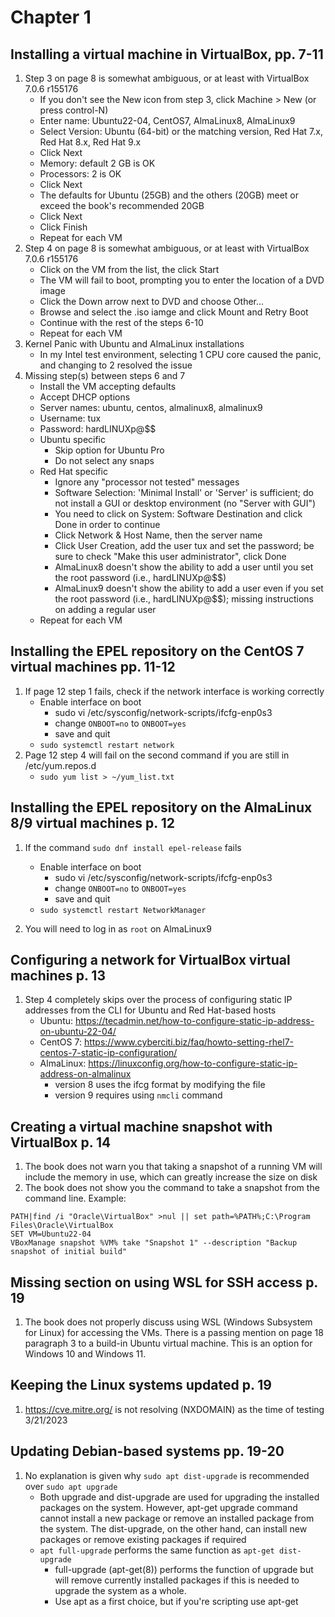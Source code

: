 # Chapter 1

## Installing a virtual machine in VirtualBox, pp. 7-11
1. Step 3 on page 8 is somewhat ambiguous, or at least with VirtualBox 7.0.6 r155176
    - If you don't see the New icon from step 3, click Machine > New (or press control-N)
    - Enter name: Ubuntu22-04, CentOS7, AlmaLinux8, AlmaLinux9
    - Select Version: Ubuntu (64-bit) or the matching version, Red Hat 7.x, Red Hat 8.x, Red Hat 9.x
    - Click Next
    - Memory: default 2 GB is OK
    - Processors: 2 is OK
    - Click Next
    - The defaults for Ubuntu (25GB) and the others (20GB) meet or exceed the book's recommended 20GB
    - Click Next
    - Click Finish
    - Repeat for each VM
2. Step 4 on page 8 is somewhat ambiguous, or at least with VirtualBox 7.0.6 r155176
    - Click on the VM from the list, the click Start
    - The VM will fail to boot, prompting you to enter the location of a DVD image
    - Click the Down arrow next to DVD and choose Other...
    - Browse and select the .iso iamge and click Mount and Retry Boot
    - Continue with the rest of the steps 6-10
    - Repeat for each VM
3. Kernel Panic with Ubuntu and AlmaLinux installations
    - In my Intel test environment, selecting 1 CPU core caused the panic, and changing to 2 resolved the issue
4. Missing step(s) between steps 6 and 7
    - Install the VM accepting defaults
    - Accept DHCP options
    - Server names: ubuntu, centos, almalinux8, almalinux9
    - Username: tux
    - Password: hardLINUXp@$$
    - Ubuntu specific
        - Skip option for Ubuntu Pro
        - Do not select any snaps
    - Red Hat specific
        - Ignore any "processor not tested" messages
        - Software Selection: 'Minimal Install' or 'Server' is sufficient; do not install a GUI or desktop environment (no "Server with GUI")
        - You need to click on System: Software Destination and click Done in order to continue
        - Click Network & Host Name, then the server name
        - Click User Creation, add the user tux and set the password; be sure to check "Make this user administrator", click Done
        - AlmaLinux8 doesn't show the ability to add a user until you set the root password (i.e., hardLINUXp@$$)
        - AlmaLinux9 doesn't show the ability to add a user even if you set the root password (i.e., hardLINUXp@$$); missing instructions on adding a regular user
    - Repeat for each VM

## Installing the EPEL repository on the CentOS 7 virtual machines pp. 11-12
1. If page 12 step 1 fails, check if the network interface is working correctly
    - Enable interface on boot
        - sudo vi /etc/sysconfig/network-scripts/ifcfg-enp0s3
        - change `ONBOOT=no` to `ONBOOT=yes`
        - save and quit
    - `sudo systemctl restart network`
2. Page 12 step 4 will fail on the second command if you are still in /etc/yum.repos.d
    - `sudo yum list > ~/yum_list.txt`

## Installing the EPEL repository on the AlmaLinux 8/9 virtual machines p. 12
1. If the command `sudo dnf install epel-release` fails
    - Enable interface on boot
        - sudo vi /etc/sysconfig/network-scripts/ifcfg-enp0s3
        - change `ONBOOT=no` to `ONBOOT=yes`
        - save and quit
    - `sudo systemctl restart NetworkManager`

2. You will need to log in as `root` on AlmaLinux9

## Configuring a network for VirtualBox virtual machines p. 13
1. Step 4 completely skips over the process of configuring static IP addresses from the CLI for Ubuntu and Red Hat-based hosts
    - Ubuntu: https://tecadmin.net/how-to-configure-static-ip-address-on-ubuntu-22-04/
    - CentOS 7: https://www.cyberciti.biz/faq/howto-setting-rhel7-centos-7-static-ip-configuration/
    - AlmaLinux: https://linuxconfig.org/how-to-configure-static-ip-address-on-almalinux
        - version 8 uses the ifcg format by modifying the file
        - version 9 requires using `nmcli` command

## Creating a virtual machine snapshot with VirtualBox p. 14
1. The book does not warn you that taking a snapshot of a running VM will include the memory in use, which can greatly increase the size on disk
2. The book does not show you the command to take a snapshot from the command line. Example:
```
PATH|find /i "Oracle\VirtualBox" >nul || set path=%PATH%;C:\Program Files\Oracle\VirtualBox
SET VM=Ubuntu22-04
VBoxManage snapshot %VM% take "Snapshot 1" --description "Backup snapshot of initial build"
```

## Missing section on using WSL for SSH access p. 19
1. The book does not properly discuss using WSL (Windows Subsystem for Linux) for accessing the VMs. There is a passing mention on page 18 paragraph 3 to a build-in Ubuntu virtual machine. This is an option for Windows 10 and Windows 11.

## Keeping the Linux systems updated p. 19
1. https://cve.mitre.org/ is not resolving (NXDOMAIN) as the time of testing 3/21/2023

## Updating Debian-based systems pp. 19-20
1. No explanation is given why `sudo apt dist-upgrade` is recommended over `sudo apt upgrade`
    - Both upgrade and dist-upgrade are used for upgrading the installed packages on the system. However, apt-get upgrade command cannot install a new package or remove an installed package from the system. The dist-upgrade, on the other hand, can install new packages or remove existing packages if required
    - `apt full-upgrade` performs the same function as `apt-get dist-upgrade`
        - full-upgrade (apt-get(8)) performs the function of upgrade but will remove currently installed packages if this is needed to upgrade the system as a whole.
        - Use apt as a first choice, but if you're scripting use apt-get
